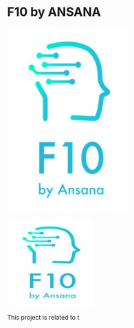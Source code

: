 # F10 by ANSANA
![ANSANA logo](https://github.com/ANSANA-2/ANSANA/blob/1d5bfb468b2017029c059da589f2d3fc26b6ee4d/Logo.png)

<img src="https://github.com/ANSANA-2/ANSANA/blob/1d5bfb468b2017029c059da589f2d3fc26b6ee4d/Logo.png" alt="Alternative Text" width="200" height="200">


This project is related to t


